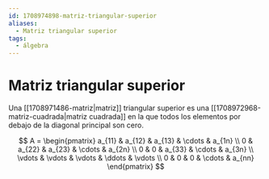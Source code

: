 ```yaml
---
id: 1708974898-matriz-triangular-superior
aliases:
  - Matriz triangular superior
tags:
  - álgebra
---
```


# Matriz triangular superior

Una [[1708971486-matriz|matriz]] triangular superior es una [[1708972968-matriz-cuadrada|matriz cuadrada]] en la que todos los elementos por debajo de la diagonal principal son cero.

$$
A =
\begin{pmatrix}
a_{11} & a_{12} & a_{13} & \cdots & a_{1n} \\
0 & a_{22} & a_{23} & \cdots & a_{2n} \\
0 & 0 & a_{33} & \cdots & a_{3n} \\
\vdots & \vdots & \vdots & \ddots & \vdots \\
0 & 0 & 0 & \cdots & a_{nn}
\end{pmatrix}
$$

